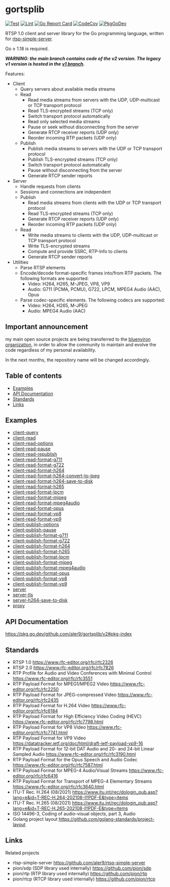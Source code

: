 
# gortsplib

[![Test](https://github.com/aler9/gortsplib/workflows/test/badge.svg)](https://github.com/aler9/gortsplib/actions?query=workflow:test)
[![Lint](https://github.com/aler9/gortsplib/workflows/lint/badge.svg)](https://github.com/aler9/gortsplib/actions?query=workflow:lint)
[![Go Report Card](https://goreportcard.com/badge/github.com/aler9/gortsplib)](https://goreportcard.com/report/github.com/aler9/gortsplib)
[![CodeCov](https://codecov.io/gh/aler9/gortsplib/branch/main/graph/badge.svg)](https://app.codecov.io/gh/aler9/gortsplib/branch/main)
[![PkgGoDev](https://pkg.go.dev/badge/github.com/aler9/gortsplib/v2)](https://pkg.go.dev/github.com/aler9/gortsplib/v2#pkg-index)

RTSP 1.0 client and server library for the Go programming language, written for [rtsp-simple-server](https://github.com/aler9/rtsp-simple-server).

Go &ge; 1.18 is required.

***WARNING: the main branch contains code of the v2 version. The legacy v1 version is hosted in the [v1 branch](https://github.com/aler9/gortsplib/tree/v1).***

Features:

* Client
  * Query servers about available media streams
  * Read
    * Read media streams from servers with the UDP, UDP-multicast or TCP transport protocol
    * Read TLS-encrypted streams (TCP only)
    * Switch transport protocol automatically
    * Read only selected media streams
    * Pause or seek without disconnecting from the server
    * Generate RTCP receiver reports (UDP only)
    * Reorder incoming RTP packets (UDP only)
  * Publish
    * Publish media streams to servers with the UDP or TCP transport protocol
    * Publish TLS-encrypted streams (TCP only)
    * Switch transport protocol automatically
    * Pause without disconnecting from the server
    * Generate RTCP sender reports
* Server
  * Handle requests from clients
  * Sessions and connections are independent
  * Publish
    * Read media streams from clients with the UDP or TCP transport protocol
    * Read TLS-encrypted streams (TCP only)
    * Generate RTCP receiver reports (UDP only)
    * Reorder incoming RTP packets (UDP only)
  * Read
    * Write media streams to clients with the UDP, UDP-multicast or TCP transport protocol
    * Write TLS-encrypted streams
    * Compute and provide SSRC, RTP-Info to clients
    * Generate RTCP sender reports
* Utilities
  * Parse RTSP elements
  * Encode/decode format-specific frames into/from RTP packets. The following formats are supported:
    * Video: H264, H265, M-JPEG, VP8, VP9
    * Audio: G711 (PCMA, PCMU), G722, LPCM, MPEG4 Audio (AAC), Opus
  * Parse codec-specific elements. The following codecs are supported:
    * Video: H264, H265, M-JPEG
    * Audio: MPEG4 Audio (AAC)

## Important announcement

my main open source projects are being transferred to the [bluenviron organization](https://github.com/bluenviron), in order to allow the community to maintain and evolve the code regardless of my personal availability.

In the next months, the repository name will be changed accordingly.

## Table of contents

* [Examples](#examples)
* [API Documentation](#api-documentation)
* [Standards](#standards)
* [Links](#links)

## Examples

* [client-query](examples/client-query/main.go)
* [client-read](examples/client-read/main.go)
* [client-read-options](examples/client-read-options/main.go)
* [client-read-pause](examples/client-read-pause/main.go)
* [client-read-republish](examples/client-read-republish/main.go)
* [client-read-format-g711](examples/client-read-format-g711/main.go)
* [client-read-format-g722](examples/client-read-format-g722/main.go)
* [client-read-format-h264](examples/client-read-format-h264/main.go)
* [client-read-format-h264-convert-to-jpeg](examples/client-read-format-h264-convert-to-jpeg/main.go)
* [client-read-format-h264-save-to-disk](examples/client-read-format-h264-save-to-disk/main.go)
* [client-read-format-h265](examples/client-read-format-h265/main.go)
* [client-read-format-lpcm](examples/client-read-format-lpcm/main.go)
* [client-read-format-mjpeg](examples/client-read-format-mjpeg/main.go)
* [client-read-format-mpeg4audio](examples/client-read-format-mpeg4audio/main.go)
* [client-read-format-opus](examples/client-read-format-opus/main.go)
* [client-read-format-vp8](examples/client-read-format-vp8/main.go)
* [client-read-format-vp9](examples/client-read-format-vp9/main.go)
* [client-publish-options](examples/client-publish-options/main.go)
* [client-publish-pause](examples/client-publish-pause/main.go)
* [client-publish-format-g711](examples/client-publish-format-g711/main.go)
* [client-publish-format-g722](examples/client-publish-format-g722/main.go)
* [client-publish-format-h264](examples/client-publish-format-h264/main.go)
* [client-publish-format-h265](examples/client-publish-format-h265/main.go)
* [client-publish-format-lpcm](examples/client-publish-format-lpcm/main.go)
* [client-publish-format-mjpeg](examples/client-publish-format-mjpeg/main.go)
* [client-publish-format-mpeg4audio](examples/client-publish-format-mpeg4audio/main.go)
* [client-publish-format-opus](examples/client-publish-format-opus/main.go)
* [client-publish-format-vp8](examples/client-publish-format-vp8/main.go)
* [client-publish-format-vp9](examples/client-publish-format-vp9/main.go)
* [server](examples/server/main.go)
* [server-tls](examples/server-tls/main.go)
* [server-h264-save-to-disk](examples/server-h264-save-to-disk/main.go)
* [proxy](examples/proxy/main.go)

## API Documentation

https://pkg.go.dev/github.com/aler9/gortsplib/v2#pkg-index

## Standards

* RTSP 1.0 https://www.rfc-editor.org/rfc/rfc2326
* RTSP 2.0 https://www.rfc-editor.org/rfc/rfc7826
* RTP Profile for Audio and Video Conferences with Minimal Control https://www.rfc-editor.org/rfc/rfc3551
* RTP Payload Format for MPEG1/MPEG2 Video https://www.rfc-editor.org/rfc/rfc2250
* RTP Payload Format for JPEG-compressed Video https://www.rfc-editor.org/rfc/rfc2435
* RTP Payload Format for H.264 Video https://www.rfc-editor.org/rfc/rfc6184
* RTP Payload Format for High Efficiency Video Coding (HEVC) https://www.rfc-editor.org/rfc/rfc7798.html
* RTP Payload Format for VP8 Video https://www.rfc-editor.org/rfc/rfc7741.html
* RTP Payload Format for VP9 Video https://datatracker.ietf.org/doc/html/draft-ietf-payload-vp9-16
* RTP Payload Format for 12-bit DAT Audio and 20- and 24-bit Linear Sampled Audio https://www.rfc-editor.org/rfc/rfc3190.html
* RTP Payload Format for the Opus Speech and Audio Codec https://www.rfc-editor.org/rfc/rfc7587.html
* RTP Payload Format for MPEG-4 Audio/Visual Streams https://www.rfc-editor.org/rfc/rfc6416
* RTP Payload Format for Transport of MPEG-4 Elementary Streams https://www.rfc-editor.org/rfc/rfc3640.html
* ITU-T Rec. H.264 (08/2021) https://www.itu.int/rec/dologin_pub.asp?lang=e&id=T-REC-H.264-202108-I!!PDF-E&type=items
* ITU-T Rec. H.265 (08/2021) https://www.itu.int/rec/dologin_pub.asp?lang=e&id=T-REC-H.265-202108-I!!PDF-E&type=items
* ISO 14496-3, Coding of audio-visual objects, part 3, Audio
* Golang project layout https://github.com/golang-standards/project-layout

## Links

Related projects

* rtsp-simple-server https://github.com/aler9/rtsp-simple-server
* pion/sdp (SDP library used internally) https://github.com/pion/sdp
* pion/rtp (RTP library used internally) https://github.com/pion/rtp
* pion/rtcp (RTCP library used internally) https://github.com/pion/rtcp
